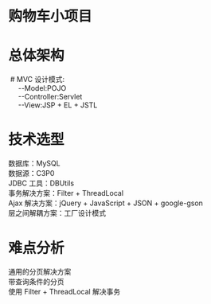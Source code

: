 # 购物车小项目
# 总体架构
  # MVC 设计模式:<br>
  &nbsp;&nbsp;&nbsp;&nbsp; --Model:POJO <br>
  &nbsp;&nbsp;&nbsp;&nbsp; --Controller:Servlet <br>
  &nbsp;&nbsp;&nbsp;&nbsp; --View:JSP + EL + JSTL <br>
# 技术选型
数据库：MySQL <br>
数据源：C3P0 <br>
JDBC 工具：DBUtils <br>
事务解决方案：Filter + ThreadLocal <br>
Ajax 解决方案：jQuery + JavaScript + JSON + google-gson <br>
层之间解耦方案：工厂设计模式 <br>
# 难点分析
通用的分页解决方案 <br>
带查询条件的分页 <br>
使用 Filter + ThreadLocal 解决事务 <br>


  
